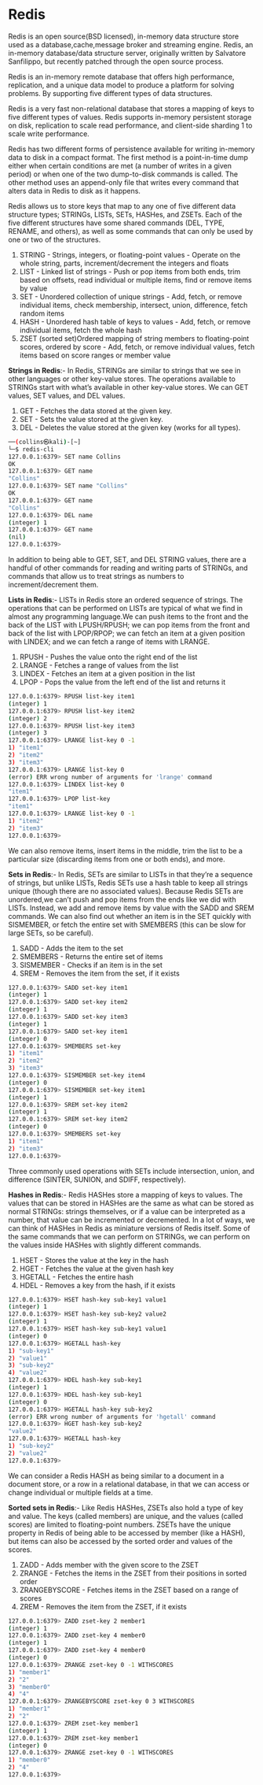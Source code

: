 # Redis

Redis is an open source(BSD licensed), in-memory data structure store used as a database,cache,message broker and streaming engine.
Redis, an in-memory database/data structure server, originally written by Salvatore Sanfilippo, but recently patched through the open source process.

Redis is an in-memory remote database that offers high performance, replication, and a unique data model to produce a platform for solving problems. By supporting five different types of data structures.

Redis is a very fast non-relational database that stores a mapping of keys to five different types of values. Redis supports in-memory persistent storage on disk, replication to scale read performance, and client-side sharding 1 to scale write performance.

Redis has two different forms of persistence available for writing in-memory data to disk in a compact format.
The first method is a point-in-time dump either when certain conditions are met (a number of writes in a given period) or when one of the two dump-to-disk commands is called.
The other method uses an append-only file that writes every command that alters data in Redis to disk as it happens.


Redis allows us to store keys that map to any one of five different data structure types; STRINGs, LISTs, SETs, HASHes, and ZSETs. Each of the five different structures have some shared commands (DEL, TYPE, RENAME, and others), as well as some commands that can only be used by one or two of the structures.

1. STRING - Strings, integers, or floating-point values - Operate on the whole string, parts, increment/decrement the integers and floats
2. LIST - Linked list of strings - Push or pop items from both ends, trim based on offsets, read individual or multiple items, find or remove items by value
3. SET - Unordered collection of unique strings - Add, fetch, or remove individual items, check membership, intersect, union, difference, fetch random items
4. HASH - Unordered hash table of keys to values - Add, fetch, or remove individual items, fetch the whole hash
5. ZSET (sorted set)Ordered mapping of string members to floating-point scores, ordered by score - Add, fetch, or remove individual values, fetch items based on score ranges or member value


**Strings in Redis**:- In Redis, STRINGs are similar to strings that we see in other languages or other key-value stores.
The operations available to STRINGs start with what’s available in other key-value stores. We can GET values, SET values, and DEL values.

1. GET - Fetches the data stored at the given key.
2. SET - Sets the value stored at the given key.
3. DEL - Deletes the value stored at the given key (works for all types).

```bash
──(collins㉿kali)-[~]
└─$ redis-cli
127.0.0.1:6379> SET name Collins
OK
127.0.0.1:6379> GET name
"Collins"
127.0.0.1:6379> SET name "Collins"
OK
127.0.0.1:6379> GET name
"Collins"
127.0.0.1:6379> DEL name
(integer) 1
127.0.0.1:6379> GET name
(nil)
127.0.0.1:6379> 
```

In addition to being able to GET, SET, and DEL STRING values, there are a handful of other commands for reading and writing parts of STRINGs, and commands that allow
us to treat strings as numbers to increment/decrement them.


**Lists in Redis**:- LISTs in Redis store an ordered sequence of strings.
The operations that can be performed on LISTs are typical of what we find in almost any programming language.We can push items to the front and the back of the LIST with LPUSH/RPUSH; we can pop items from the front and back of the list with LPOP/RPOP; we can fetch an item at a given position with LINDEX; and we can fetch a range of items with LRANGE.

1. RPUSH - Pushes the value onto the right end of the list
2. LRANGE - Fetches a range of values from the list
3. LINDEX - Fetches an item at a given position in the list
4. LPOP - Pops the value from the left end of the list and returns it

```bash
127.0.0.1:6379> RPUSH list-key item1
(integer) 1
127.0.0.1:6379> RPUSH list-key item2
(integer) 2
127.0.0.1:6379> RPUSH list-key item3
(integer) 3
127.0.0.1:6379> LRANGE list-key 0 -1
1) "item1"
2) "item2"
3) "item3"
127.0.0.1:6379> LRANGE list-key 0 
(error) ERR wrong number of arguments for 'lrange' command
127.0.0.1:6379> LINDEX list-key 0 
"item1"
127.0.0.1:6379> LPOP list-key 
"item1"
127.0.0.1:6379> LRANGE list-key 0 -1
1) "item2"
2) "item3"
127.0.0.1:6379> 
```

We can also remove items, insert items in the middle, trim the list to be a particular size (discarding items from one or both ends), and more.

**Sets in Redis**:- In Redis, SETs are similar to LISTs in that they’re a sequence of strings, but unlike LISTs, Redis SETs use a hash table to keep all strings unique (though there are no associated values).
Because Redis SETs are unordered,we can’t push and pop items from the ends like we did with LISTs. Instead, we add and remove items by value with the SADD and SREM commands. We can also find out whether an item is in the SET quickly with SISMEMBER, or fetch the entire set with SMEMBERS (this can be slow for large SETs, so be careful).

1. SADD - Adds the item to the set
2. SMEMBERS - Returns the entire set of items
3. SISMEMBER - Checks if an item is in the set
4. SREM - Removes the item from the set, if it exists

```bash
127.0.0.1:6379> SADD set-key item1
(integer) 1
127.0.0.1:6379> SADD set-key item2
(integer) 1
127.0.0.1:6379> SADD set-key item3
(integer) 1
127.0.0.1:6379> SADD set-key item1
(integer) 0
127.0.0.1:6379> SMEMBERS set-key
1) "item1"
2) "item2"
3) "item3"
127.0.0.1:6379> SISMEMBER set-key item4
(integer) 0
127.0.0.1:6379> SISMEMBER set-key item1
(integer) 1
127.0.0.1:6379> SREM set-key item2
(integer) 1
127.0.0.1:6379> SREM set-key item2
(integer) 0
127.0.0.1:6379> SMEMBERS set-key
1) "item1"
2) "item3"
127.0.0.1:6379> 
```

Three commonly used operations with SETs include intersection, union, and difference (SINTER, SUNION, and SDIFF, respectively).

**Hashes in Redis**:- Redis HASHes store a mapping of keys to values. The values that can be stored in HASHes are the same as what can be stored as normal STRINGs:
strings themselves, or if a value can be interpreted as a number, that value can be incremented or decremented.
In a lot of ways, we can think of HASHes in Redis as miniature versions of Redis itself.
Some of the same commands that we can perform on STRINGs, we can perform on the values inside HASHes with slightly different commands.

1. HSET - Stores the value at the key in the hash
2. HGET - Fetches the value at the given hash key
3. HGETALL - Fetches the entire hash
4. HDEL - Removes a key from the hash, if it exists

```bash
127.0.0.1:6379> HSET hash-key sub-key1 value1
(integer) 1
127.0.0.1:6379> HSET hash-key sub-key2 value2
(integer) 1
127.0.0.1:6379> HSET hash-key sub-key1 value1
(integer) 0
127.0.0.1:6379> HGETALL hash-key
1) "sub-key1"
2) "value1"
3) "sub-key2"
4) "value2"
127.0.0.1:6379> HDEL hash-key sub-key1
(integer) 1
127.0.0.1:6379> HDEL hash-key sub-key1
(integer) 0
127.0.0.1:6379> HGETALL hash-key sub-key2
(error) ERR wrong number of arguments for 'hgetall' command
127.0.0.1:6379> HGET hash-key sub-key2
"value2"
127.0.0.1:6379> HGETALL hash-key
1) "sub-key2"
2) "value2"
127.0.0.1:6379> 
```

We can consider a Redis HASH as being similar to a document in a document store, or a row in a relational database, in that we can access or change individual or multiple fields at a time.

**Sorted sets in Redis**:- Like Redis HASHes, ZSETs also hold a type of key and value. The keys (called members) are unique, and the values (called scores) are limited to floating-point numbers. ZSETs have the unique property in Redis of being able to be accessed by member (like a HASH), but items can also be accessed by the sorted order and values of the scores.

1. ZADD - Adds member with the given score to the ZSET
2. ZRANGE - Fetches the items in the ZSET from their positions in sorted order
3. ZRANGEBYSCORE - Fetches items in the ZSET based on a range of scores
4. ZREM - Removes the item from the ZSET, if it exists

```bash
127.0.0.1:6379> ZADD zset-key 2 member1
(integer) 1
127.0.0.1:6379> ZADD zset-key 4 member0
(integer) 1
127.0.0.1:6379> ZADD zset-key 4 member0
(integer) 0
127.0.0.1:6379> ZRANGE zset-key 0 -1 WITHSCORES
1) "member1"
2) "2"
3) "member0"
4) "4"
127.0.0.1:6379> ZRANGEBYSCORE zset-key 0 3 WITHSCORES
1) "member1"
2) "2"
127.0.0.1:6379> ZREM zset-key member1
(integer) 1
127.0.0.1:6379> ZREM zset-key member1
(integer) 0
127.0.0.1:6379> ZRANGE zset-key 0 -1 WITHSCORES
1) "member0"
2) "4"
127.0.0.1:6379> 
```

